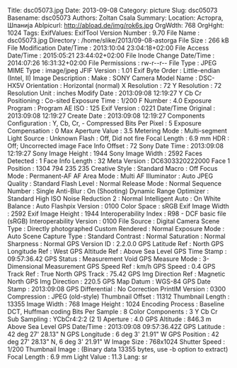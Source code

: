Title: dsc05073.jpg
Date: 2013-09-08
Category: picture
Slug: dsc05073
Basename: dsc05073
Authors: Zoltan Csala
Summary:
Location: Асторга, Шпанија
Ablpicurl: http://abload.de/img/rok6s.jpg
OrgWdth: 768
OrgHght: 1024
Tags:
ExifValues: ExifTool Version Number : 9.70
            File Name : dsc05073.jpg
            Directory : /home/slike/2013/09-08-astorga
            File Size : 266 kB
            File Modification Date/Time : 2013:10:04 23:04:18+02:00
            File Access Date/Time : 2015:05:21 23:44:02+02:00
            File Inode Change Date/Time : 2014:07:26 16:31:32+02:00
            File Permissions : rw-r--r--
            File Type : JPEG
            MIME Type : image/jpeg
            JFIF Version : 1.01
            Exif Byte Order : Little-endian (Intel, II)
            Image Description :
            Make : SONY
            Camera Model Name : DSC-HX5V
            Orientation : Horizontal (normal)
            X Resolution : 72
            Y Resolution : 72
            Resolution Unit : inches
            Modify Date : 2013:09:08 12:19:27
            Y Cb Cr Positioning : Co-sited
            Exposure Time : 1/200
            F Number : 4.0
            Exposure Program : Program AE
            ISO : 125
            Exif Version : 0221
            Date/Time Original : 2013:09:08 12:19:27
            Create Date : 2013:09:08 12:19:27
            Components Configuration : Y, Cb, Cr, -
            Compressed Bits Per Pixel : 5
            Exposure Compensation : 0
            Max Aperture Value : 3.5
            Metering Mode : Multi-segment
            Light Source : Unknown
            Flash : Off, Did not fire
            Focal Length : 6.9 mm
            HDR : Off; Uncorrected image
            Face Info Offset : 72
            Sony Date Time : 2013:09:08 12:19:27
            Sony Image Height : 1944
            Sony Image Width : 2592
            Faces Detected : 1
            Face Info Length : 32
            Meta Version : DC6303320222000
            Face 1 Position : 1304 794 235 235
            Creative Style : Standard
            Macro : Off
            Focus Mode : Permanent-AF
            AF Area Mode : Multi
            AF Illuminator : Auto
            JPEG Quality : Standard
            Flash Level : Normal
            Release Mode : Normal
            Sequence Number : Single
            Anti-Blur : On (Shooting)
            Dynamic Range Optimizer : Standard
            High ISO Noise Reduction 2 : Normal
            Intelligent Auto : On
            White Balance : Auto
            Flashpix Version : 0100
            Color Space : sRGB
            Exif Image Width : 2592
            Exif Image Height : 1944
            Interoperability Index : R98 - DCF basic file (sRGB)
            Interoperability Version : 0100
            File Source : Digital Camera
            Scene Type : Directly photographed
            Custom Rendered : Normal
            Exposure Mode : Auto
            Scene Capture Type : Standard
            Contrast : Normal
            Saturation : Normal
            Sharpness : Normal
            GPS Version ID : 2.2.0.0
            GPS Latitude Ref : North
            GPS Longitude Ref : West
            GPS Altitude Ref : Above Sea Level
            GPS Time Stamp : 09:57:36.42
            GPS Status : Measurement Void
            GPS Measure Mode : 3-Dimensional Measurement
            GPS Speed Ref : km/h
            GPS Speed : 0.4
            GPS Track Ref : True North
            GPS Track : 75.42
            GPS Img Direction Ref : Magnetic North
            GPS Img Direction : 220.5
            GPS Map Datum : WGS-84
            GPS Date Stamp : 2013:09:08
            GPS Differential : No Correction
            PrintIM Version : 0300
            Compression : JPEG (old-style)
            Thumbnail Offset : 11312
            Thumbnail Length : 13355
            Image Width : 768
            Image Height : 1024
            Encoding Process : Baseline DCT, Huffman coding
            Bits Per Sample : 8
            Color Components : 3
            Y Cb Cr Sub Sampling : YCbCr4:2:2 (2 1)
            Aperture : 4.0
            GPS Altitude : 846.3 m Above Sea Level
            GPS Date/Time : 2013:09:08 09:57:36.42Z
            GPS Latitude : 42 deg 27' 28.13" N
            GPS Longitude : 6 deg 3' 21.91" W
            GPS Position : 42 deg 27' 28.13" N, 6 deg 3' 21.91" W
            Image Size : 768x1024
            Shutter Speed : 1/200
            Thumbnail Image : (Binary data 13355 bytes, use -b option to extract)
            Focal Length : 6.9 mm
            Light Value : 11.3
Lang: sr

